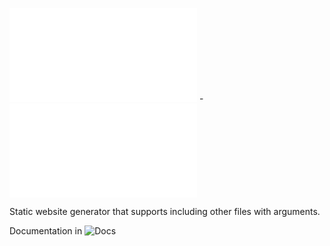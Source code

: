 ![English](README.md) - ![Português](README-pt_BR.md)

Static website generator that supports including other files with arguments.

Documentation in ![Docs](docs/)